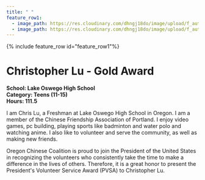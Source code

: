 ```yaml
---
title: " "
feature_row1:
  - image_path: https://res.cloudinary.com/dhngj18do/image/upload/f_auto,q_auto/v1/images/pvsa/2024_Christopher_Lu
  - image_path: https://res.cloudinary.com/dhngj18do/image/upload/f_auto,q_auto/v1/images/activities/year_2024
---
```


{% include feature_row id="feature_row1"%}

# Christopher Lu - Gold Award

**School: Lake Oswego High School**  
**Category: Teens (11-15)**  
**Hours: 111.5**  

I am Chris Lu, a Freshman at Lake Oswego High School in Oregon. I am a member of the Chinese Friendship Association of Portland. I enjoy video games, pc building, playing sports like badminton and water polo and watching anime. I also like to volunteer and serve the community, as well as making new friends.

Oregon Chinese Coalition is proud to join the President of the United States in recognizing the volunteers who consistently take the time to make a difference in the lives of others. Therefore, it is a great honor to present the President's Volunteer Service Award (PVSA) to Christopher Lu.
